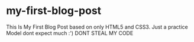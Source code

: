 # my-first-blog-post
This Is My First Blog Post based on only HTML5 and CSS3. Just a practice Model dont expect much :') 
DONT STEAL MY CODE
